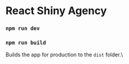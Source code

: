 # React Shiny Agency

### `npm run dev`

### `npm run build`

Builds the app for production to the `dist` folder.\
